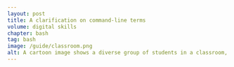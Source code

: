```yaml
---
layout: post
title: A clarification on command-line terms
volume: digital skills
chapter: bash
tag: bash
image: /guide/classroom.png
alt: A cartoon image shows a diverse group of students in a classroom, with a teacher explaining command-line terms like 'cd', 'ls', and 'mkdir' on a blackboard. The educational setting is vibrant, with students engaging actively, some taking notes and others asking questions. 
---
```

